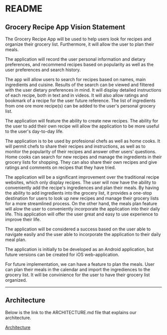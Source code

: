# README
## Grocery Recipe App Vision Statement

The Grocery Recipe App will be used to help users look for recipes and organize their grocery list. Furthermore, it will allow the user to plan their meals.

The application will record the user personal information and dietary preferences, and recommend recipes based on popularity as well as the user preferences and search history.

The app will allow users to search for recipes based on names, main ingredients and cuisine. Results of the search can be viewed and filtered with the user dietary preferences in mind. It will display detailed instructions of each recipe, both in text and in videos. It will also allow ratings and bookmark of a recipe for the user future reference. The list of ingredients from one ore more recipe(s) can be added to the user's personal grocery list.

The application will feature the ability to create new recipes. The ability for the user to add their own recipe will allow the application to be more useful to the user's day-to-day life.

The application is to be used by profesional chefs as well as home cooks. It will permit chefs to share their recipes and instructions, as well as to monitor the popularity of their recipes and answer other users' questions. Home cooks can search for new recipes and manage the ingredients in their grocery lists for shopping. They can also share their own recipes and give ratings and comments on recipes that they have tried.

The application will be a significant improvement over the traditional recipe websites, which only display recipes. The user will now have the ability to conveniently add the recipe's ingrediences and plan their meals. By having the ability to add ingredients into the grocery list, it provides a one-stop destination for users to look up new recipes and manage their grocery lists for a more streamlined process. On the other hand, the meals plan feature will alow the user to conveniently incorporate the application into their daily life. This application will offer the user great and easy to use experience to improve their life.

The application will be considered a success based on the user able to navigate easily and the user able to incorporate the application to their daily meal plan. 

The application is initially to be developed as an Android application, but future versions can be created for iOS web-application.

For future implementation, we can have a feature to plan the meals. User can plan their meals in the calendar and import the ingrediences to the grocery list. It will be convinience for the user to have their grocery list organized.

---
## Architecture

Below is the link to the ARCHITECTURE.md file that explains our architecture.

[Architecture](https://code.cs.umanitoba.ca/winter-2022-a02/group-8/recipe-app/-/blob/main/Architecture/ARCHITECTURE.md)
